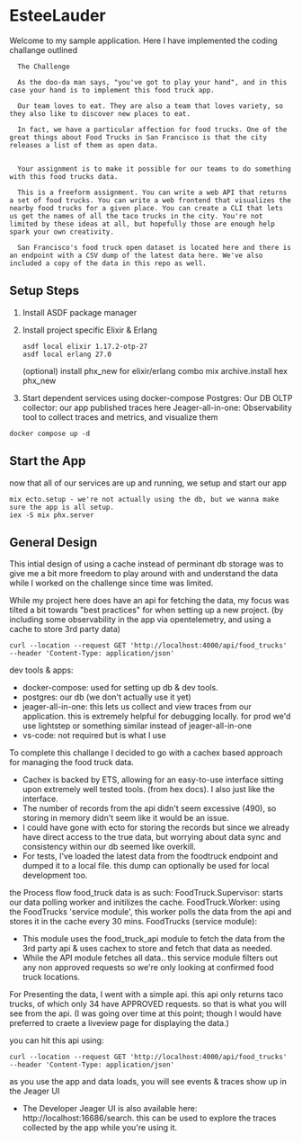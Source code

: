# EsteeLauder

Welcome to my sample application. Here I have implemented the coding challange outlined

```
  The Challenge

  As the doo-da man says, "you've got to play your hand", and in this case your hand is to implement this food truck app.

  Our team loves to eat. They are also a team that loves variety, so they also like to discover new places to eat.

  In fact, we have a particular affection for food trucks. One of the great things about Food Trucks in San Francisco is that the city releases a list of them as open data.


  Your assignment is to make it possible for our teams to do something with this food trucks data.

  This is a freeform assignment. You can write a web API that returns a set of food trucks. You can write a web frontend that visualizes the nearby food trucks for a given place. You can create a CLI that lets us get the names of all the taco trucks in the city. You're not limited by these ideas at all, but hopefully those are enough help spark your own creativity.

  San Francisco's food truck open dataset is located here and there is an endpoint with a CSV dump of the latest data here. We've also included a copy of the data in this repo as well.
```

## Setup Steps

1. Install ASDF package manager

2. Install project specific Elixir & Erlang

   ```
   asdf local elixir 1.17.2-otp-27
   asdf local erlang 27.0
   ```

   (optional) install phx_new for elixir/erlang combo
   mix archive.install hex phx_new

3. Start dependent services using docker-compose
   Postgres: Our DB
   OLTP collector: our app published traces here
   Jeager-all-in-one: Observability tool to collect traces and metrics, and visualize them

```
docker compose up -d
```

## Start the App

now that all of our services are up and running, we setup and start our app

```
mix ecto.setup - we're not actually using the db, but we wanna make sure the app is all setup.
iex -S mix phx.server
```

## General Design

This intial design of using a cache instead of perminant db storage was to give me a bit more freedom to play around with and understand the data while I worked on the challenge since time was limited.

While my project here does have an api for fetching the data, my focus was tilted a bit towards "best practices" for when setting up a new project. (by including some observability in the app via opentelemetry, and using a cache to store 3rd party data)

```
curl --location --request GET 'http://localhost:4000/api/food_trucks' --header 'Content-Type: application/json'
```

dev tools & apps:

- docker-compose: used for setting up db & dev tools.
- postgres: our db (we don't actually use it yet)
- jeager-all-in-one: this lets us collect and view traces from our application. this is extremely helpful for debugging locally. for prod we'd use lightstep or something similar instead of jeager-all-in-one
- vs-code: not required but is what I use

To complete this challange I decided to go with a cachex based approach for managing the food truck data.

- Cachex is backed by ETS, allowing for an easy-to-use interface sitting upon extremely well tested tools. (from hex docs). I also just like the interface.
- The number of records from the api didn't seem excessive (490), so storing in memory didn't seem like it would be an issue.
- I could have gone with ecto for storing the records but since we already have direct access to the true data, but worrying about data sync and consistency within our db seemed like overkill.
- For tests, I've loaded the latest data from the foodtruck endpoint and dumped it to a local file. this dump can optionally be used for local development too.

the Process flow food_truck data is as such:
FoodTruck.Supervisor: starts our data polling worker and initilizes the cache.
FoodTruck.Worker: using the FoodTrucks 'service module', this worker polls the data from the api and stores it in the cache every 30 mins.
FoodTrucks (service module):

- This module uses the food_truck_api module to fetch the data from the 3rd party api & uses cachex to store and fetch that data as needed.
- While the API module fetches all data.. this service module filters out any non approved requests so we're only looking at confirmed food truck locations.

For Presenting the data, I went with a simple api.
this api only returns taco trucks, of which only 34 have APPROVED requests. so that is what you will see from the api.
(I was going over time at this point; though I would have preferred to craete a liveview page for displaying the data.)

you can hit this api using:

```
curl --location --request GET 'http://localhost:4000/api/food_trucks' --header 'Content-Type: application/json'
```

as you use the app and data loads, you will see events & traces show up in the Jeager UI

- The Developer Jeager UI is also available here: http://localhost:16686/search. this can be used to explore the traces collected by the app while you're using it.
